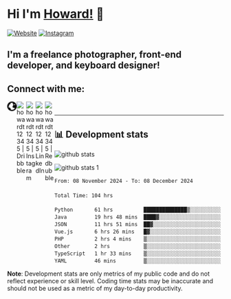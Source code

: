 # Hi I'm [Howard!][website] 👋

[![Website](https://img.shields.io/website?label=howardt12345.com&style=for-the-badge&url=https%3A%2F%2Fhowardt12345.com)](https://howardt12345.com)
[![Instagram](https://img.shields.io/badge/instagram-%23E4405F.svg?&style=for-the-badge&logo=instagram&logoColor=white)](https://instagram.com/howardt12345)

I'm a freelance photographer, front-end developer, and keyboard designer!
---

## Connect with me:

[<img align="left" alt="howardt12345.com" width="22px" src="https://raw.githubusercontent.com/iconic/open-iconic/master/svg/globe.svg" />][website]
[<img align="left" alt="howardt12345 | Dribbble" width="22px" src="https://cdn.jsdelivr.net/npm/simple-icons@v3/icons/dribbble.svg" />][dribbble]
[<img align="left" alt="howardt12345 | Instagram" width="22px" src="https://cdn.jsdelivr.net/npm/simple-icons@v3/icons/instagram.svg" />][instagram]
[<img align="left" alt="howardt12345 | LinkedIn" width="22px" src="https://cdn.jsdelivr.net/npm/simple-icons@v3/icons/linkedin.svg" />][linkedin]
[<img align="left" alt="howardt12345 | Redbubble" width="22px" src="https://cdn.jsdelivr.net/npm/simple-icons@v3/icons/redbubble.svg" />][redbubble]

<br />

---

## 📊 Development stats

![github stats](https://github-readme-stats.vercel.app/api?username=howardt12345&show_icons=true&hide_border=true&theme=dark&hide=contribs,issues)

![github stats 1](https://github-readme-stats.vercel.app/api/top-langs?username=howardt12345&langs_count=8&show_icons=true&hide_border=true&theme=dark&layout=compact)

<!--START_SECTION:waka-->

```txt
From: 08 November 2024 - To: 08 December 2024

Total Time: 104 hrs

Python       61 hrs          ██████████████▒░░░░░░░░░░   57.54 %
Java         19 hrs 48 mins  ████▓░░░░░░░░░░░░░░░░░░░░   18.68 %
JSON         11 hrs 51 mins  ██▓░░░░░░░░░░░░░░░░░░░░░░   11.19 %
Vue.js       6 hrs 26 mins   █▓░░░░░░░░░░░░░░░░░░░░░░░   06.07 %
PHP          2 hrs 4 mins    ▒░░░░░░░░░░░░░░░░░░░░░░░░   01.96 %
Other        2 hrs           ▒░░░░░░░░░░░░░░░░░░░░░░░░   01.90 %
TypeScript   1 hr 33 mins    ▒░░░░░░░░░░░░░░░░░░░░░░░░   01.48 %
YAML         46 mins         ▒░░░░░░░░░░░░░░░░░░░░░░░░   00.73 %
```

<!--END_SECTION:waka-->

**Note**: Development stats are only metrics of my public code and do not reflect experience or skill level. Coding time stats may be inaccurate and should not be used as a metric of my day-to-day productivity.

[website]: https://howardt12345.com
[dribbble]: https://dribbble.com/howardt12345
[instagram]: https://instagram.com/howardt12345
[linkedin]: https://linkedin.com/in/howardt12345
[redbubble]: https://www.redbubble.com/people/howardt12345/
